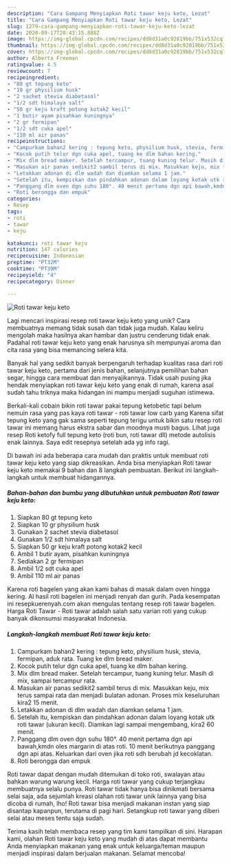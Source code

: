 ```yaml
---
description: "Cara Gampang Menyiapkan Roti tawar keju keto, Lezat"
title: "Cara Gampang Menyiapkan Roti tawar keju keto, Lezat"
slug: 1279-cara-gampang-menyiapkan-roti-tawar-keju-keto-lezat
date: 2020-09-17T20:43:15.888Z
image: https://img-global.cpcdn.com/recipes/dd8d31a0c92819bb/751x532cq70/roti-tawar-keju-keto-foto-resep-utama.jpg
thumbnail: https://img-global.cpcdn.com/recipes/dd8d31a0c92819bb/751x532cq70/roti-tawar-keju-keto-foto-resep-utama.jpg
cover: https://img-global.cpcdn.com/recipes/dd8d31a0c92819bb/751x532cq70/roti-tawar-keju-keto-foto-resep-utama.jpg
author: Alberta Freeman
ratingvalue: 4.5
reviewcount: 7
recipeingredient:
- "80 gt tepung keto"
- "10 gr physilium husk"
- "2 sachet stevia diabetasol"
- "1/2 sdt himalaya salt"
- "50 gr keju kraft potong kotak2 kecil"
- "1 butir ayam pisahkan kuningnya"
- "2 gr fermipan"
- "1/2 sdt cuka apel"
- "110 ml air panas"
recipeinstructions:
- "Campurkam bahan2 kering : tepung keto, physilium husk, stevia, fermipan, aduk rata. Tuang ke dlm bread maker."
- "Kocok putih telur dgn cuka apel, tuang ke dlm bahan kering."
- "Mix dlm bread maker. Setelah tercampur, tuang kuning telur. Masih di mix, sampai tercampur rata."
- "Masukan air panas sedikit2 sambil terus di mix. Masukkan keju, mix terus sampai rata dan menjadi bulatan adonan. Proses mix keseluruhan kira2 15 menit."
- "Letakkan adonan di dlm wadah dan diamkan selama 1 jam."
- "Setelah itu, kempiskan dan pindahkan adonan dalam loyang kotak utk roti tawar (ukuran kecil). Diamkan lagi sampai mengembang, kira2 60 menit."
- "Panggang dlm oven dgn suhu 180°. 40 menit pertama dgn api bawah,kmdn oles margarin di atas roti. 10 menit berikutnya panggang dgn api atas. Keluarkan dari oven jika roti sdh berubah jd kecoklatan."
- "Roti berongga dan empuk"
categories:
- Resep
tags:
- roti
- tawar
- keju

katakunci: roti tawar keju 
nutrition: 147 calories
recipecuisine: Indonesian
preptime: "PT32M"
cooktime: "PT39M"
recipeyield: "4"
recipecategory: Dinner

---
```



![Roti tawar keju keto](https://img-global.cpcdn.com/recipes/dd8d31a0c92819bb/751x532cq70/roti-tawar-keju-keto-foto-resep-utama.jpg)

Lagi mencari inspirasi resep roti tawar keju keto yang unik? Cara membuatnya memang tidak susah dan tidak juga mudah. Kalau keliru mengolah maka hasilnya akan hambar dan justru cenderung tidak enak. Padahal roti tawar keju keto yang enak harusnya sih mempunyai aroma dan cita rasa yang bisa memancing selera kita.

Banyak hal yang sedikit banyak berpengaruh terhadap kualitas rasa dari roti tawar keju keto, pertama dari jenis bahan, selanjutnya pemilihan bahan segar, hingga cara membuat dan menyajikannya. Tidak usah pusing jika hendak menyiapkan roti tawar keju keto yang enak di rumah, karena asal sudah tahu triknya maka hidangan ini mampu menjadi suguhan istimewa.

Berkali-kali cobain bikin roti tawar pakai tepung ketobetic tapi belum nemuin rasa yang pas kaya roti tawar - roti tawar low carb yang Karena sifat tepung keto yang gak sama seperti tepung terigu untuk bikin satu resep roti tawar ini memang harus ekstra sabar dan moodnya musti bagus. Lihat juga resep Roti ketofy full tepung keto (roti bun, roti tawar dll) metode autolisis enak lainnya. Saya edit resepnya setelah ada yg info ragi.


Di bawah ini ada beberapa cara mudah dan praktis untuk membuat roti tawar keju keto yang siap dikreasikan. Anda bisa menyiapkan Roti tawar keju keto memakai 9 bahan dan 8 langkah pembuatan. Berikut ini langkah-langkah untuk membuat hidangannya.

<!--inarticleads1-->

##### Bahan-bahan dan bumbu yang dibutuhkan untuk pembuatan Roti tawar keju keto:

1. Siapkan 80 gt tepung keto
1. Siapkan 10 gr physilium husk
1. Gunakan 2 sachet stevia diabetasol
1. Gunakan 1/2 sdt himalaya salt
1. Siapkan 50 gr keju kraft potong kotak2 kecil
1. Ambil 1 butir ayam, pisahkan kuningnya
1. Sediakan 2 gr fermipan
1. Ambil 1/2 sdt cuka apel
1. Ambil 110 ml air panas


Karena roti bagelen yang akan kami bahas di masak dalam oven hingga kering. Al hasil roti bagelen ini menjadi renyah dan gurih. Pada kesempatan ini resepkuerenyah.com akan mengulas tentang resep roti tawar bagelen. Harga Roti Tawar - Roti tawar adalah salah satu varian roti yang cukup banyak dikonsumsi masyarakat Indonesia. 

<!--inarticleads2-->

##### Langkah-langkah membuat Roti tawar keju keto:

1. Campurkam bahan2 kering : tepung keto, physilium husk, stevia, fermipan, aduk rata. Tuang ke dlm bread maker.
1. Kocok putih telur dgn cuka apel, tuang ke dlm bahan kering.
1. Mix dlm bread maker. Setelah tercampur, tuang kuning telur. Masih di mix, sampai tercampur rata.
1. Masukan air panas sedikit2 sambil terus di mix. Masukkan keju, mix terus sampai rata dan menjadi bulatan adonan. Proses mix keseluruhan kira2 15 menit.
1. Letakkan adonan di dlm wadah dan diamkan selama 1 jam.
1. Setelah itu, kempiskan dan pindahkan adonan dalam loyang kotak utk roti tawar (ukuran kecil). Diamkan lagi sampai mengembang, kira2 60 menit.
1. Panggang dlm oven dgn suhu 180°. 40 menit pertama dgn api bawah,kmdn oles margarin di atas roti. 10 menit berikutnya panggang dgn api atas. Keluarkan dari oven jika roti sdh berubah jd kecoklatan.
1. Roti berongga dan empuk


Roti tawar dapat dengan mudah ditemukan di toko roti, swalayan atau bahkan warung warung kecil. Harga roti tawar yang cukup terjangkau membuatnya selalu punya. Roti tawar tidak hanya bisa dinikmati bersama selai saja, ada sejumlah kreasi olahan roti tawar unik lainnya yang bisa dicoba di rumah, lho! Roti tawar bisa menjadi makanan instan yang siap disantap kapanpun, terutama di pagi hari. Setangkup roti tawar yang diberi selai atau meses tentu saja sudah. 

Terima kasih telah membaca resep yang tim kami tampilkan di sini. Harapan kami, olahan Roti tawar keju keto yang mudah di atas dapat membantu Anda menyiapkan makanan yang enak untuk keluarga/teman maupun menjadi inspirasi dalam berjualan makanan. Selamat mencoba!
